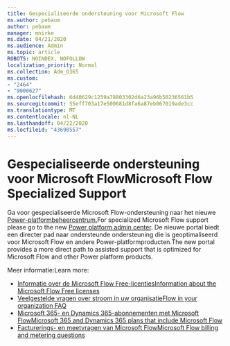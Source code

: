 ```yaml
---
title: Gespecialiseerde ondersteuning voor Microsoft Flow
ms.author: pebaum
author: pebaum
manager: mnirke
ms.date: 04/21/2020
ms.audience: Admin
ms.topic: article
ROBOTS: NOINDEX, NOFOLLOW
localization_priority: Normal
ms.collection: Adm_O365
ms.custom:
- "2464"
- "9000627"
ms.openlocfilehash: 6d40629c1259a78803302d6a23a96b50236561b5
ms.sourcegitcommit: 55eff703a17e500681d8fa6a87eb067019ade3cc
ms.translationtype: MT
ms.contentlocale: nl-NL
ms.lasthandoff: 04/22/2020
ms.locfileid: "43698557"
---
```

# <a name="microsoft-flow-specialized-support"></a><span data-ttu-id="c6b87-102">Gespecialiseerde ondersteuning voor Microsoft Flow</span><span class="sxs-lookup"><span data-stu-id="c6b87-102">Microsoft Flow Specialized Support</span></span>

<span data-ttu-id="c6b87-103">Ga voor gespecialiseerde Microsoft Flow-ondersteuning naar het nieuwe [Power-platformbeheercentrum.](https://aka.ms/flowadminsupport)</span><span class="sxs-lookup"><span data-stu-id="c6b87-103">For specialized Microsoft Flow support please go to the new [Power platform admin center](https://aka.ms/flowadminsupport).</span></span> <span data-ttu-id="c6b87-104">De nieuwe portal biedt een directer pad naar ondersteunde ondersteuning die is geoptimaliseerd voor Microsoft Flow en andere Power-platformproducten.</span><span class="sxs-lookup"><span data-stu-id="c6b87-104">The new portal provides a more direct path to assisted support that is optimized for Microsoft Flow and other Power platform products.</span></span>

<span data-ttu-id="c6b87-105">Meer informatie:</span><span class="sxs-lookup"><span data-stu-id="c6b87-105">Learn more:</span></span>
- [<span data-ttu-id="c6b87-106">Informatie over de Microsoft Flow Free-licenties</span><span class="sxs-lookup"><span data-stu-id="c6b87-106">Information about the Microsoft Flow Free licenses</span></span>](https://go.microsoft.com/fwlink/?linkid=2095610)
- [<span data-ttu-id="c6b87-107">Veelgestelde vragen over stroom in uw organisatie</span><span class="sxs-lookup"><span data-stu-id="c6b87-107">Flow in your organization FAQ</span></span>](https://go.microsoft.com/fwlink/?linkid=2072608)
- [<span data-ttu-id="c6b87-108">Microsoft 365- en Dynamics 365-abonnementen met Microsoft Flow</span><span class="sxs-lookup"><span data-stu-id="c6b87-108">Microsoft 365 and Dynamics 365 plans that include Microsoft Flow</span></span>](https://go.microsoft.com/fwlink/?linkid=2072406)
- [<span data-ttu-id="c6b87-109">Facturerings- en meetvragen van Microsoft Flow</span><span class="sxs-lookup"><span data-stu-id="c6b87-109">Microsoft Flow billing and metering questions</span></span>](https://go.microsoft.com/fwlink/?linkid=2072612)